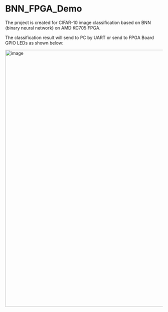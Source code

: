 # BNN_FPGA_Demo
The project is created for CIFAR-10 image classification based on BNN (binary neural network) on AMD KC705 FPGA.

The classification result will send to PC by UART or send to FPGA Board GPIO LEDs as shown below:

<img width="822" alt="image" src="https://user-images.githubusercontent.com/60055382/227190334-b771fac9-4719-4d27-9ca4-c66809d78207.png">


